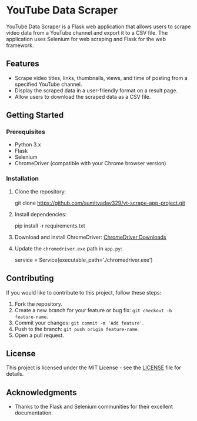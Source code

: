 # YouTube Data Scraper

YouTube Data Scraper is a Flask web application that allows users to scrape video data from a YouTube channel and export it to a CSV file. The application uses Selenium for web scraping and Flask for the web framework.

## Features

- Scrape video titles, links, thumbnails, views, and time of posting from a specified YouTube channel.
- Display the scraped data in a user-friendly format on a result page.
- Allow users to download the scraped data as a CSV file.

## Getting Started

### Prerequisites

- Python 3.x
- Flask
- Selenium
- ChromeDriver (compatible with your Chrome browser version)

### Installation

1. Clone the repository:


   git clone https://github.com/sumityadav329/yt-scrape-app-project.git
   

2. Install dependencies:

   pip install -r requirements.txt
   

3. Download and install ChromeDriver: [ChromeDriver Downloads](https://sites.google.com/chromium.org/driver/)

4. Update the `chromedriver.exe` path in `app.py`:

   
   service = Service(executable_path='./chromedriver.exe')
   

## Contributing

If you would like to contribute to this project, follow these steps:

1. Fork the repository.
2. Create a new branch for your feature or bug fix: `git checkout -b feature-name`.
3. Commit your changes: `git commit -m 'Add feature'`.
4. Push to the branch: `git push origin feature-name`.
5. Open a pull request.

## License

This project is licensed under the MIT License - see the [LICENSE](LICENSE) file for details.

## Acknowledgments

- Thanks to the Flask and Selenium communities for their excellent documentation.
